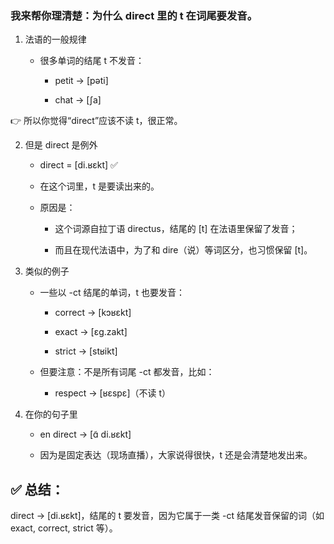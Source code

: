 ### 我来帮你理清楚：为什么 direct 里的 t 在词尾要发音。

1. 法语的一般规律

    - 很多单词的结尾 t 不发音：

        - petit → [pəti]

        - chat → [ʃa]

👉 所以你觉得“direct”应该不读 t，很正常。

2. 但是 direct 是例外

    - direct = [di.ʁɛkt] ✅

    - 在这个词里，t 是要读出来的。

    - 原因是：

        - 这个词源自拉丁语 directus，结尾的 [t] 在法语里保留了发音；

        - 而且在现代法语中，为了和 dire（说）等词区分，也习惯保留 [t]。

1. 类似的例子

    - 一些以 -ct 结尾的单词，t 也要发音：

       - correct → [kɔʁɛkt]

       - exact → [ɛg.zakt]

       - strict → [stʁikt]

    - 但要注意：不是所有词尾 -ct 都发音，比如：

       - respect → [ʁɛspɛ]（不读 t）

2. 在你的句子里

    - en direct → [ɑ̃ di.ʁɛkt]

    - 因为是固定表达（现场直播），大家说得很快，t 还是会清楚地发出来。

## ✅ 总结：
direct → [di.ʁɛkt]，结尾的 t 要发音，因为它属于一类 -ct 结尾发音保留的词（如 exact, correct, strict 等）。